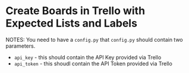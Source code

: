 # Create Boards in Trello with Expected Lists and Labels

NOTES:
You need to have a `config.py`
that `config.py` should contain two parameters.
- `api_key` - this should contain the API Key provided via Trello
- `api_token` - this shoudl contain the API Token provided via Trello


